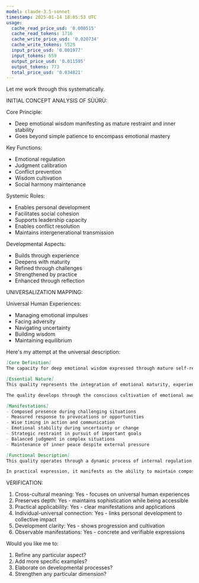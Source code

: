 ```yaml
---
model: claude-3.5-sonnet
timestamp: 2025-01-14 18:05:53 UTC
usage:
  cache_read_price_usd: '0.000515'
  cache_read_tokens: 1716
  cache_write_price_usd: '0.020734'
  cache_write_tokens: 5529
  input_price_usd: '0.001977'
  input_tokens: 659
  output_price_usd: '0.011595'
  output_tokens: 773
  total_price_usd: '0.034821'
---
```


Let me work through this systematically.

INITIAL CONCEPT ANALYSIS OF SÙÚRÙ:

Core Principle:
- Deep emotional wisdom manifesting as mature restraint and inner stability
- Goes beyond simple patience to encompass emotional mastery

Key Functions:
- Emotional regulation
- Judgment calibration
- Conflict prevention
- Wisdom cultivation
- Social harmony maintenance

Systemic Roles:
- Enables personal development
- Facilitates social cohesion
- Supports leadership capacity
- Enables conflict resolution
- Maintains intergenerational transmission

Developmental Aspects:
- Builds through experience
- Deepens with maturity
- Refined through challenges
- Strengthened by practice
- Enhanced through reflection

UNIVERSALIZATION MAPPING:

Universal Human Experiences:
- Managing emotional impulses
- Facing adversity
- Navigating uncertainty
- Building wisdom
- Maintaining equilibrium

Here's my attempt at the universal description:

```markdown
[Core Definition]
The capacity for deep emotional wisdom expressed through mature self-regulation, enabling both personal stability and considered response to life's challenges. It manifests as an internal state of composed clarity that informs judgment, sustains purposeful action, and maintains harmony in both individual and collective contexts.

[Essential Nature]
This quality represents the integration of emotional maturity, experiential wisdom, and strategic restraint. It goes beyond simple patience or passive waiting to encompass an active internal process of emotional mastery and judgment refinement. At its core, it is the ability to maintain inner stability while engaging appropriately with external circumstances, combining deep understanding with purposeful response.

The quality develops through the conscious cultivation of emotional awareness, the accumulation of experiential wisdom, and the practice of measured response. It requires ongoing balancing of immediate impulses against longer-term considerations, personal needs against collective harmony, and action against restraint.

[Manifestations]
- Composed presence during challenging situations
- Measured response to provocations or opportunities
- Wise timing in action and communication
- Emotional stability during uncertainty or change
- Strategic restraint in pursuit of important goals
- Balanced judgment in complex situations
- Maintenance of inner peace despite external pressure

[Functional Description]
This quality operates through a dynamic process of internal regulation and external calibration. It begins with deep emotional awareness that enables recognition of impulses and reactions, then engages wisdom to evaluate situations beyond their immediate appearance. This creates a space between stimulus and response where mature judgment can emerge. The process culminates in actions that balance immediate circumstances with broader considerations.

In practical expression, it manifests as the ability to maintain composure during challenges, make well-timed interventions, and sustain long-term efforts despite obstacles. It enables effective leadership, successful conflict resolution, and the building of lasting relationships. This quality is particularly crucial in situations requiring diplomatic skill, strategic thinking, or the navigation of complex social dynamics.
```

VERIFICATION:
1. Cross-cultural meaning: Yes - focuses on universal human experiences
2. Preserves depth: Yes - maintains sophistication while being accessible
3. Practical applicability: Yes - clear manifestations and applications
4. Individual-universal connection: Yes - links personal development to collective impact
5. Development clarity: Yes - shows progression and cultivation
6. Observable manifestations: Yes - concrete and verifiable expressions

Would you like me to:
1. Refine any particular aspect?
2. Add more specific examples?
3. Elaborate on developmental processes?
4. Strengthen any particular dimension?